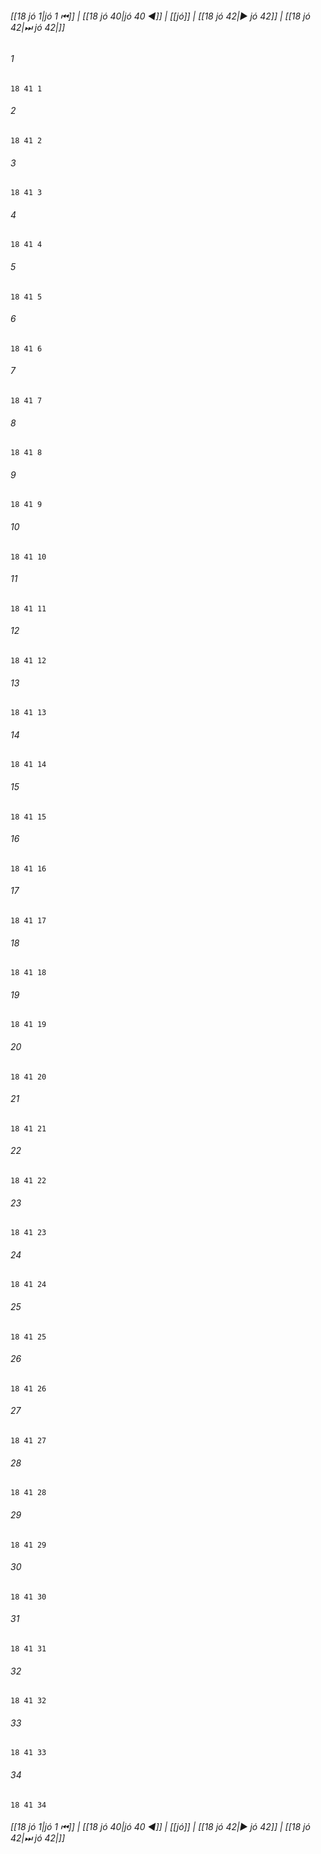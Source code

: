 
###### [[18 jó 1|jó 1 ⏮]] | [[18 jó 40|jó 40 ◀]] | [[jó]] | [[18 jó 42|▶ jó 42]] | [[18 jó 42|⏭ jó 42|]]

###### 1
``` verse
18 41 1 
```
###### 2
``` verse
18 41 2 
```
###### 3
``` verse
18 41 3 
```
###### 4
``` verse
18 41 4 
```
###### 5
``` verse
18 41 5 
```
###### 6
``` verse
18 41 6 
```
###### 7
``` verse
18 41 7 
```
###### 8
``` verse
18 41 8 
```
###### 9
``` verse
18 41 9 
```
###### 10
``` verse
18 41 10 
```
###### 11
``` verse
18 41 11 
```
###### 12
``` verse
18 41 12 
```
###### 13
``` verse
18 41 13 
```
###### 14
``` verse
18 41 14 
```
###### 15
``` verse
18 41 15 
```
###### 16
``` verse
18 41 16 
```
###### 17
``` verse
18 41 17 
```
###### 18
``` verse
18 41 18 
```
###### 19
``` verse
18 41 19 
```
###### 20
``` verse
18 41 20 
```
###### 21
``` verse
18 41 21 
```
###### 22
``` verse
18 41 22 
```
###### 23
``` verse
18 41 23 
```
###### 24
``` verse
18 41 24 
```
###### 25
``` verse
18 41 25 
```
###### 26
``` verse
18 41 26 
```
###### 27
``` verse
18 41 27 
```
###### 28
``` verse
18 41 28 
```
###### 29
``` verse
18 41 29 
```
###### 30
``` verse
18 41 30 
```
###### 31
``` verse
18 41 31 
```
###### 32
``` verse
18 41 32 
```
###### 33
``` verse
18 41 33 
```
###### 34
``` verse
18 41 34 
```

###### [[18 jó 1|jó 1 ⏮]] | [[18 jó 40|jó 40 ◀]] | [[jó]] | [[18 jó 42|▶ jó 42]] | [[18 jó 42|⏭ jó 42|]]

